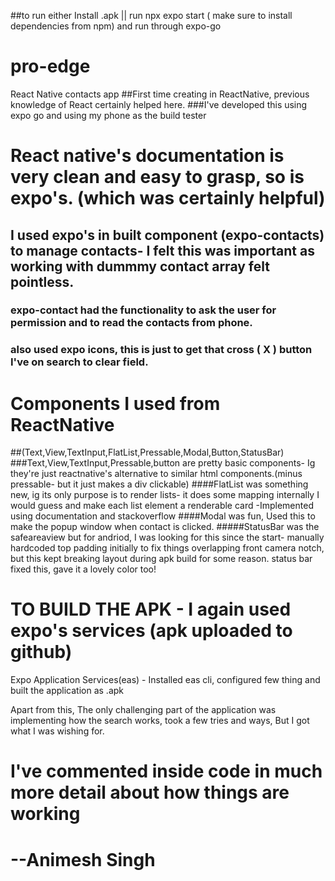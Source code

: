 ##to run either Install .apk || run npx expo start ( make sure to install dependencies from npm) and run through expo-go

# pro-edge    
React Native contacts app
##First time creating in ReactNative, previous knowledge of React certainly helped here.
###I've developed this using expo go and using my phone as the build tester

# React native's documentation is very clean and easy to grasp, so is expo's.   (which was certainly helpful)


## I used expo's in built component (expo-contacts) to manage contacts- I felt this was important as working with dummmy contact array felt pointless.
### expo-contact had the functionality to ask the user for permission and to read the contacts from phone.
### also used expo icons, this is just to get that cross ( X ) button I've on search to clear field.


# Components I used from ReactNative
##(Text,View,TextInput,FlatList,Pressable,Modal,Button,StatusBar)
###Text,View,TextInput,Pressable,button are pretty basic components- Ig they're just reactnative's alternative to similar html components.(minus pressable- but it just makes a div clickable)
####FlatList was something new, ig its only purpose is to render lists- it does some mapping internally I would guess and make each list element a renderable card
-Implemented using documentation and stackoverflow
####Modal was fun, Used this to make the popup window when contact is clicked.
#####StatusBar was the safeareaview but for andriod, I was looking for this since the start-  manually hardcoded top padding initially 
to fix things overlapping front camera notch, but this kept breaking layout during apk build for some reason. status bar fixed this, gave it a lovely color too!

# TO BUILD THE APK - I again used expo's services (apk uploaded to github)
Expo Application Services(eas) -
Installed eas cli, configured few thing and built the application as .apk

Apart from this, The only challenging part of the application was implementing how the search works, took a few tries and ways, But I got what I was wishing for.

# I've commented inside code in much more detail about how things are working

# --Animesh Singh 






